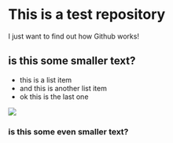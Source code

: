 # This is a test repository

I just want to find out how Github works!

## is this some smaller text?

* this is a list item
* and this is another list item
* ok this is the last one

![](sentosa.jpg)

### is this some even smaller text?
